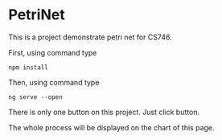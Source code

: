# PetriNet

This is a project demonstrate petri net for CS746.

First, using command type

~~~
npm install
~~~

Then, using command type

```
ng serve --open
```

There is only one button on this project. Just click button.

The whole process will be displayed on the chart of this page.